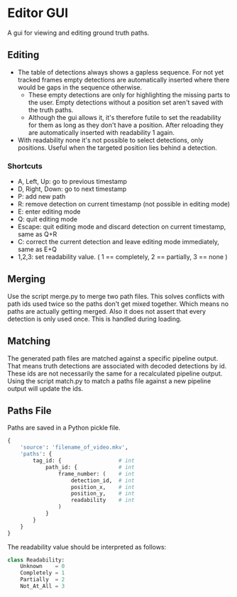 # Editor GUI

A gui for viewing and editing ground truth paths.

## Editing

* The table of detections always shows a gapless sequence.
  For not yet tracked frames empty detections are automatically inserted where there would be gaps in the sequence otherwise.
	* These empty detections are only for highlighting the missing parts to the user.
	  Empty detections without a position set aren't saved with the truth paths.
	* Although the gui allows it, it's therefore futile to set the readability for them as long as they don't have a position.
	  After reloading they are automatically inserted with readability 1 again.
* With readability none it's not possible to select detections, only positions.
  Useful when the targeted position lies behind a detection.

### Shortcuts

* A, Left, Up: go to previous timestamp
* D, Right, Down: go to next timestamp
* P: add new path
* R: remove detection on current timestamp (not possible in editing mode)
* E: enter editing mode
* Q: quit editing mode
* Escape: quit editing mode and discard detection on current timestamp, same as Q+R
* C: correct the current detection and leave editing mode immediately, same as E+Q
* 1,2,3: set readability value. ( 1 == completely, 2 == partially, 3 == none )

## Merging

Use the script merge.py to merge two path files.
This solves conflicts with path ids used twice so the paths don't get mixed together.
Which means no paths are actually getting merged.
Also it does not assert that every detection is only used once. This is handled during loading.

## Matching

The generated path files are matched against a specific pipeline output.
That means truth detections are associated with decoded detections by id.
These ids are not necessarily the same for a recalculated pipeline output.
Using the script match.py to match a paths file against a new pipeline output will update the ids.

## Paths File

Paths are saved in a Python pickle file.

```python
{
	'source': 'filename_of_video.mkv',
	'paths': {
		tag_id: {                  # int
			path_id: {             # int
				frame_number: (    # int
					detection_id,  # int
					position_x,    # int
					position_y,    # int
					readability    # int
				)
			}
		}
	}
}
```

The readability value should be interpreted as follows:

```python
class Readability:
	Unknown    = 0
	Completely = 1
	Partially  = 2
	Not_At_All = 3
```


